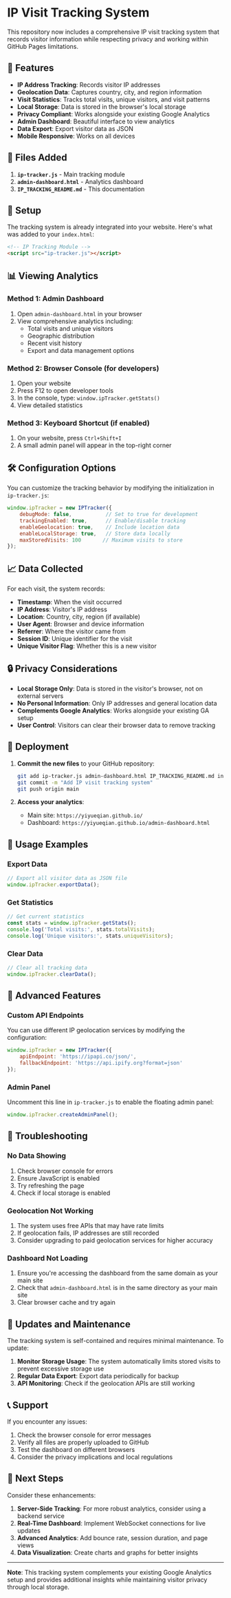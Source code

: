 # IP Visit Tracking System

This repository now includes a comprehensive IP visit tracking system that records visitor information while respecting privacy and working within GitHub Pages limitations.

## 🚀 Features

- **IP Address Tracking**: Records visitor IP addresses
- **Geolocation Data**: Captures country, city, and region information
- **Visit Statistics**: Tracks total visits, unique visitors, and visit patterns
- **Local Storage**: Data is stored in the browser's local storage
- **Privacy Compliant**: Works alongside your existing Google Analytics
- **Admin Dashboard**: Beautiful interface to view analytics
- **Data Export**: Export visitor data as JSON
- **Mobile Responsive**: Works on all devices

## 📁 Files Added

1. **`ip-tracker.js`** - Main tracking module
2. **`admin-dashboard.html`** - Analytics dashboard
3. **`IP_TRACKING_README.md`** - This documentation

## 🔧 Setup

The tracking system is already integrated into your website. Here's what was added to your `index.html`:

```html
<!-- IP Tracking Module -->
<script src="ip-tracker.js"></script>
```

## 📊 Viewing Analytics

### Method 1: Admin Dashboard
1. Open `admin-dashboard.html` in your browser
2. View comprehensive analytics including:
   - Total visits and unique visitors
   - Geographic distribution
   - Recent visit history
   - Export and data management options

### Method 2: Browser Console (for developers)
1. Open your website
2. Press F12 to open developer tools
3. In the console, type: `window.ipTracker.getStats()`
4. View detailed statistics

### Method 3: Keyboard Shortcut (if enabled)
1. On your website, press `Ctrl+Shift+I`
2. A small admin panel will appear in the top-right corner

## 🛠️ Configuration Options

You can customize the tracking behavior by modifying the initialization in `ip-tracker.js`:

```javascript
window.ipTracker = new IPTracker({
    debugMode: false,           // Set to true for development
    trackingEnabled: true,      // Enable/disable tracking
    enableGeolocation: true,    // Include location data
    enableLocalStorage: true,   // Store data locally
    maxStoredVisits: 100       // Maximum visits to store
});
```

## 📈 Data Collected

For each visit, the system records:
- **Timestamp**: When the visit occurred
- **IP Address**: Visitor's IP address
- **Location**: Country, city, region (if available)
- **User Agent**: Browser and device information
- **Referrer**: Where the visitor came from
- **Session ID**: Unique identifier for the visit
- **Unique Visitor Flag**: Whether this is a new visitor

## 🔒 Privacy Considerations

- **Local Storage Only**: Data is stored in the visitor's browser, not on external servers
- **No Personal Information**: Only IP addresses and general location data
- **Complements Google Analytics**: Works alongside your existing GA setup
- **User Control**: Visitors can clear their browser data to remove tracking

## 🚀 Deployment

1. **Commit the new files** to your GitHub repository:
   ```bash
   git add ip-tracker.js admin-dashboard.html IP_TRACKING_README.md index.html
   git commit -m "Add IP visit tracking system"
   git push origin main
   ```

2. **Access your analytics**:
   - Main site: `https://yiyueqian.github.io/`
   - Dashboard: `https://yiyueqian.github.io/admin-dashboard.html`

## 📱 Usage Examples

### Export Data
```javascript
// Export all visitor data as JSON file
window.ipTracker.exportData();
```

### Get Statistics
```javascript
// Get current statistics
const stats = window.ipTracker.getStats();
console.log('Total visits:', stats.totalVisits);
console.log('Unique visitors:', stats.uniqueVisitors);
```

### Clear Data
```javascript
// Clear all tracking data
window.ipTracker.clearData();
```

## 🔧 Advanced Features

### Custom API Endpoints
You can use different IP geolocation services by modifying the configuration:

```javascript
window.ipTracker = new IPTracker({
    apiEndpoint: 'https://ipapi.co/json/',
    fallbackEndpoint: 'https://api.ipify.org?format=json'
});
```

### Admin Panel
Uncomment this line in `ip-tracker.js` to enable the floating admin panel:
```javascript
window.ipTracker.createAdminPanel();
```

## 🐛 Troubleshooting

### No Data Showing
1. Check browser console for errors
2. Ensure JavaScript is enabled
3. Try refreshing the page
4. Check if local storage is enabled

### Geolocation Not Working
1. The system uses free APIs that may have rate limits
2. If geolocation fails, IP addresses are still recorded
3. Consider upgrading to paid geolocation services for higher accuracy

### Dashboard Not Loading
1. Ensure you're accessing the dashboard from the same domain as your main site
2. Check that `admin-dashboard.html` is in the same directory as your main site
3. Clear browser cache and try again

## 🔄 Updates and Maintenance

The tracking system is self-contained and requires minimal maintenance. To update:

1. **Monitor Storage Usage**: The system automatically limits stored visits to prevent excessive storage use
2. **Regular Data Export**: Export data periodically for backup
3. **API Monitoring**: Check if the geolocation APIs are still working

## 📞 Support

If you encounter any issues:
1. Check the browser console for error messages
2. Verify all files are properly uploaded to GitHub
3. Test the dashboard on different browsers
4. Consider the privacy implications and local regulations

## 🎯 Next Steps

Consider these enhancements:
1. **Server-Side Tracking**: For more robust analytics, consider using a backend service
2. **Real-Time Dashboard**: Implement WebSocket connections for live updates
3. **Advanced Analytics**: Add bounce rate, session duration, and page views
4. **Data Visualization**: Create charts and graphs for better insights

---

**Note**: This tracking system complements your existing Google Analytics setup and provides additional insights while maintaining visitor privacy through local storage.
